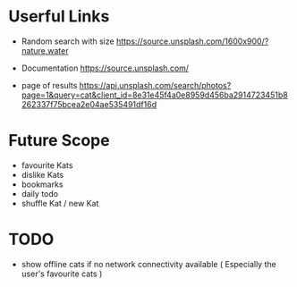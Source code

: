 # Userful Links

- Random search with size
  https://source.unsplash.com/1600x900/?nature,water

- Documentation
  https://source.unsplash.com/

- page of results
  https://api.unsplash.com/search/photos?page=1&query=cat&client_id=8e31e45f4a0e8959d456ba2914723451b8262337f75bcea2e04ae535491df16d

# Future Scope

- favourite Kats
- dislike Kats
- bookmarks
- daily todo
- shuffle Kat / new Kat

# TODO

- show offline cats if no network connectivity available ( Especially the user's favourite cats )
